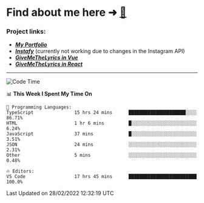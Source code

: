 # Find about me here ➜ [🧑](https://pauabella.dev)

### Project links:
- ***[My Portfolio](https://pauabella.dev)***
- ***[Instafy](https://instafy.me)*** (currently not working due to changes in the Instagram API)
- ***[GiveMeTheLyrics in Vue](https://lyrics.pauabella.dev)***
- ***[GiveMeTheLyrics in React](https://pauabella.dev/GiveMeTheLyrics)***

---
<!--START_SECTION:waka-->
![Code Time](http://img.shields.io/badge/Code%20Time-773%20hrs%2044%20mins-blue)

📊 **This Week I Spent My Time On** 

```text
💬 Programming Languages: 
TypeScript               15 hrs 24 mins      █████████████████████░░░░   86.71% 
HTML                     1 hr 6 mins         █░░░░░░░░░░░░░░░░░░░░░░░░   6.24% 
JavaScript               37 mins             █░░░░░░░░░░░░░░░░░░░░░░░░   3.51% 
JSON                     24 mins             ░░░░░░░░░░░░░░░░░░░░░░░░░   2.31% 
Other                    5 mins              ░░░░░░░░░░░░░░░░░░░░░░░░░   0.48%

🔥 Editors: 
VS Code                  17 hrs 45 mins      █████████████████████████   100.0%

```


 Last Updated on 28/02/2022 12:32:19 UTC
<!--END_SECTION:waka-->
